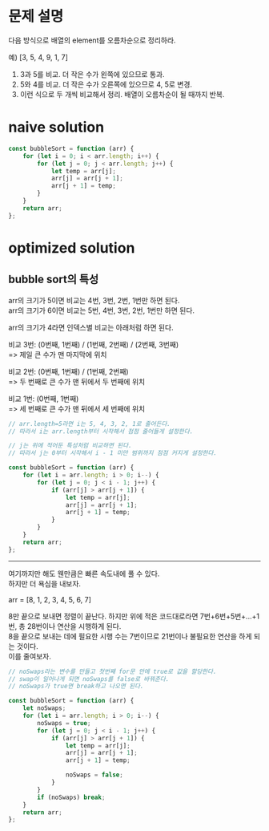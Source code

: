 # 문제 설명

다음 방식으로 배열의 element를 오름차순으로 정리하라.

예) [3, 5, 4, 9, 1, 7]

1. 3과 5를 비교. 더 작은 수가 왼쪽에 있으므로 통과.
2. 5와 4를 비교. 더 작은 수가 오른쪽에 있으므로 4, 5로 변경.
3. 이런 식으로 두 개씩 비교해서 정리. 배열이 오름차순이 될 때까지 반복.

# naive solution

```js
const bubbleSort = function (arr) {
	for (let i = 0; i < arr.length; i++) {
		for (let j = 0; j < arr.length; j++) {
			let temp = arr[j];
			arr[j] = arr[j + 1];
			arr[j + 1] = temp;
		}
	}
	return arr;
};
```

# optimized solution

## bubble sort의 특성

arr의 크기가 5이면 비교는 4번, 3번, 2번, 1번만 하면 된다.  
arr의 크기가 6이면 비교는 5번, 4번, 3번, 2번, 1번만 하면 된다.

arr의 크기가 4라면 인덱스별 비교는 아래처럼 하면 된다.

비교 3번: (0번째, 1번째) / (1번째, 2번째) / (2번째, 3번째)  
=> 제일 큰 수가 맨 마지막에 위치

비교 2번: (0번째, 1번째) / (1번째, 2번째)  
=> 두 번째로 큰 수가 맨 뒤에서 두 번째에 위치

비교 1번: (0번째, 1번째)  
=> 세 번째로 큰 수가 맨 뒤에서 세 번째에 위치

```js
// arr.length=5라면 i는 5, 4, 3, 2, 1로 줄어든다.
// 따라서 i는 arr.length부터 시작해서 점점 줄어들게 설정한다.

// j는 위에 적어둔 특성처럼 비교하면 된다.
// 따라서 j는 0부터 시작해서 i - 1 미만 범위까지 점점 커지게 설정한다.

const bubbleSort = function (arr) {
	for (let i = arr.length; i > 0; i--) {
		for (let j = 0; j < i - 1; j++) {
			if (arr[j] > arr[j + 1]) {
				let temp = arr[j];
				arr[j] = arr[j + 1];
				arr[j + 1] = temp;
			}
		}
	}
	return arr;
};
```

---

여기까지만 해도 웬만큼은 빠른 속도내에 풀 수 있다.  
하지만 더 욕심을 내보자.

arr = [8, 1, 2, 3, 4, 5, 6, 7]

8만 끝으로 보내면 정렬이 끝난다.
하지만 위에 적은 코드대로라면 7번+6번+5번+...+1번, 총 28번이나 연산을 시행하게 된다.  
8을 끝으로 보내는 데에 필요한 시행 수는 7번이므로 21번이나 불필요한 연산을 하게 되는 것이다.  
이를 줄여보자.

```js
// noSwaps라는 변수를 만들고 첫번째 for문 안에 true로 값을 할당한다.
// swap이 일어나게 되면 noSwaps를 false로 바꿔준다.
// noSwaps가 true면 break하고 나오면 된다.

const bubbleSort = function (arr) {
	let noSwaps;
	for (let i = arr.length; i > 0; i--) {
		noSwaps = true;
		for (let j = 0; j < i - 1; j++) {
			if (arr[j] > arr[j + 1]) {
				let temp = arr[j];
				arr[j] = arr[j + 1];
				arr[j + 1] = temp;

				noSwaps = false;
			}
		}
		if (noSwaps) break;
	}
	return arr;
};
```
